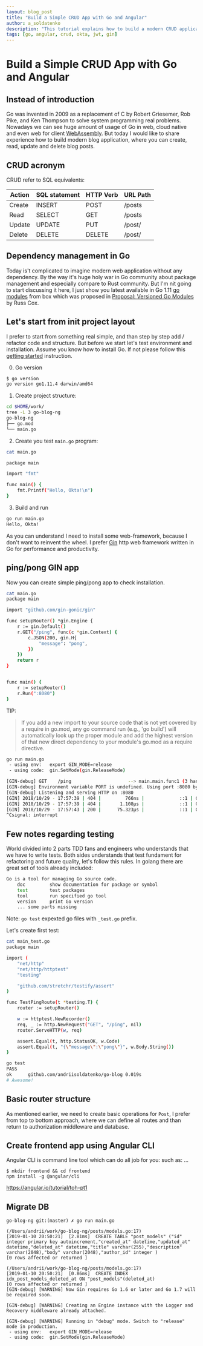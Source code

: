 ```yaml
---
layout: blog_post
title: "Build a Simple CRUD App with Go and Angular"
author: a_soldatenko
description: "This tutorial explains how to build a modern CRUD application with a Go as backend and an Angular frontend."
tags: [go, angular, crud, okta, jwt, gin]
---
```


# Build a Simple CRUD App with Go and Angular

## Instead of introduction

Go was invented in 2009 as a replacement of C by Robert Griesemer, Rob Pike, and Ken Thompson to solve system
programming real problems. Nowadays we can see huge amount of usage of Go in web, cloud native and even web for client
[WebAssembly](https://github.com/golang/go/wiki/WebAssembly#introduction).
But today I would like to share experience how to build modern blog application, where you
can create, read, update and delete blog posts.

## CRUD acronym

CRUD refer to SQL equivalents:

| Action        | SQL statement | HTTP Verb | URL Path    |
| ------------- |---------------| ----------|-------------|
| Create        | INSERT        | POST      | /posts      |
| Read          | SELECT        | GET       | /posts      |
| Update        | UPDATE        | PUT       | /post/<id>  |
| Delete        | DELETE        | DELETE    | /post/<id>  |


## Dependency management in Go

Today is't complicated to imagine modern web application without any dependency. By the way it's huge holy war in Go community
about package management and especially compare to Rust community. But I'm nit going to start discussing it here, I just
show you latest available in Go 1.11 [go modules](https://github.com/golang/go/wiki/Modules) from box which was proposed
in [Proposal: Versioned Go Modules](https://go.googlesource.com/proposal/+/master/design/24301-versioned-go.md)
by Russ Cox.


## Let's start from init project layout

I prefer to start from something real simple, and than step by step add / refactor code and structure.
But before we start let's test environment and installation. Assume you know how to install Go. If not please follow
this [getting started](https://golang.org/doc/install) instruction.

0. Go version

```bash
$ go version
go version go1.11.4 darwin/amd64
```

1. Create project structure:

```bash
cd $HOME/work/
tree -L 3 go-blog-ng
go-blog-ng
├── go.mod
└── main.go
```

2. Create you test `main.go` program:

```bash
cat main.go

package main

import "fmt"

func main() {
	fmt.Printf("Hello, Okta!\n")
}
```

3. Build and run

```bash
go run main.go
Hello, Okta!
```

As you can understand I need to install some web-framework, because I don't want to reinvent the wheel.
I prefer [Gin](https://github.com/gin-gonic/gin) http web framework written in Go for performance and productivity.


## ping/pong GIN app

Now you can create simple ping/pong app to check installation.

```bash
cat main.go
package main

import "github.com/gin-gonic/gin"

func setupRouter() *gin.Engine {
	r := gin.Default()
	r.GET("/ping", func(c *gin.Context) {
		c.JSON(200, gin.H{
			"message": "pong",
		})
	})
	return r
}


func main() {
	r := setupRouter()
	r.Run(":8080")
}
```

TIP:

> If you add a new import to your source code that is not yet covered by a require in go.mod, any go command run
> (e.g., 'go build') will automatically look up the proper module and add the highest version of that new direct
> dependency to your module's go.mod as a require directive.

```bash
go run main.go
 - using env:	export GIN_MODE=release
 - using code:	gin.SetMode(gin.ReleaseMode)

[GIN-debug] GET    /ping                     --> main.main.func1 (3 handlers)
[GIN-debug] Environment variable PORT is undefined. Using port :8080 by default
[GIN-debug] Listening and serving HTTP on :8080
[GIN] 2018/10/29 - 17:57:39 | 404 |         766ns |             ::1 | GET      /
[GIN] 2018/10/29 - 17:57:39 | 404 |       1.108µs |             ::1 | GET      /favicon.ico
[GIN] 2018/10/29 - 17:57:43 | 200 |      75.323µs |             ::1 | GET      /ping
^Csignal: interrupt
```

## Few notes regarding testing

World divided into 2 parts TDD fans and engineers who understands that we have to write tests. Both sides
understands that test fundament for refactoring and future quality, let's follow this rules.
In golang there are great set of tools already included:
```bash
Go is a tool for managing Go source code.
	doc         show documentation for package or symbol
	test        test packages
	tool        run specified go tool
	version     print Go version
	... some parts missing
```
Note:
`go test` expexted go files with `_test.go` prefix.

Let's create first test:

```bash
cat main_test.go
package main

import (
	"net/http"
	"net/http/httptest"
	"testing"

	"github.com/stretchr/testify/assert"
)

func TestPingRoute(t *testing.T) {
	router := setupRouter()

	w := httptest.NewRecorder()
	req, _ := http.NewRequest("GET", "/ping", nil)
	router.ServeHTTP(w, req)

	assert.Equal(t, http.StatusOK, w.Code)
	assert.Equal(t, "{\"message\":\"pong\"}", w.Body.String())
}
```

```bash
go test
PASS
ok  	github.com/andriisoldatenko/go-blog	0.019s
# Awesome!
```

## Basic router structure

As mentioned earlier, we need to create basic operations for `Post`, I prefer from top to bottom approach,
where we can define all routes and than return to authorization middleware and database.

## Create frontend app using Angular CLI

Angular CLI is command line tool which can do all job for you: such as: ...

```
$ mkdir frontend && cd frontend
npm install -g @angular/cli
```

https://angular.io/tutorial/toh-pt1



## Migrate DB

```
go-blog-ng git:(master) ✗ go run main.go

(/Users/andrii/work/go-blog-ng/posts/models.go:17)
[2019-01-10 20:50:21]  [2.81ms]  CREATE TABLE "post_models" ("id" integer primary key autoincrement,"created_at" datetime,"updated_at" datetime,"deleted_at" datetime,"title" varchar(255),"description" varchar(2048),"body" varchar(2048),"author_id" integer )
[0 rows affected or returned ]

(/Users/andrii/work/go-blog-ng/posts/models.go:17)
[2019-01-10 20:50:21]  [0.86ms]  CREATE INDEX idx_post_models_deleted_at ON "post_models"(deleted_at)
[0 rows affected or returned ]
[GIN-debug] [WARNING] Now Gin requires Go 1.6 or later and Go 1.7 will be required soon.

[GIN-debug] [WARNING] Creating an Engine instance with the Logger and Recovery middleware already attached.

[GIN-debug] [WARNING] Running in "debug" mode. Switch to "release" mode in production.
 - using env:	export GIN_MODE=release
 - using code:	gin.SetMode(gin.ReleaseMode)
```